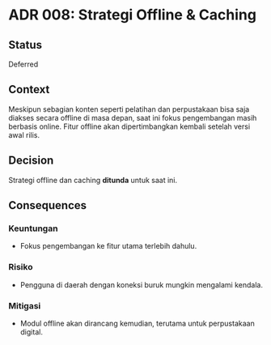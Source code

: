 # ADR 008: Strategi Offline & Caching

## Status

Deferred

## Context

Meskipun sebagian konten seperti pelatihan dan perpustakaan bisa saja diakses secara offline di masa depan, saat ini fokus pengembangan masih berbasis online. Fitur offline akan dipertimbangkan kembali setelah versi awal rilis.

## Decision

Strategi offline dan caching **ditunda** untuk saat ini.

## Consequences

### Keuntungan

* Fokus pengembangan ke fitur utama terlebih dahulu.

### Risiko

* Pengguna di daerah dengan koneksi buruk mungkin mengalami kendala.

### Mitigasi

* Modul offline akan dirancang kemudian, terutama untuk perpustakaan digital.
